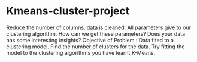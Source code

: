 # Kmeans-cluster-project

 Reduce the number of columns.
data is cleaned.
All parameters give to our clustering algorithm.
How can we get these parameters?
Does your data has some interesting insights?
Objective of Problem :
Data fited to a clustering model.
Find the number of clusters for the data.
Try fitting the model to the clustering algorithms you have learnt,K-Means.
